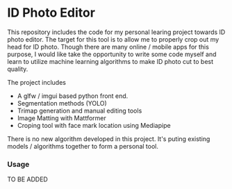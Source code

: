 # ID Photo Editor

This repository includes the code for my personal learing project towards ID photo editor.
The target for this tool is to allow me to properly crop out my head for ID photo.
Though there are many online / mobile apps for this purpose, I would like take the 
opportunity to write some code myself and learn to utilize machine learning algorithms 
to make ID photo cut to best quality.

The project includes
* A glfw / imgui based python front end.
* Segmentation methods (YOLO)
* Trimap generation and manual editing tools
* Image Matting with Mattformer
* Croping tool with face mark location using Mediapipe

There is no new algorithm developed in this project.
It's puting existing models / algorithms together to form a personal tool.

### Usage
TO BE ADDED